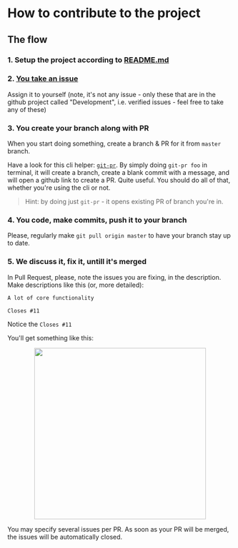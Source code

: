 # How to contribute to the project

## The flow

### 1. Setup the project according to [README.md](/README.md)

### 2. [You take an issue](https://github.com/prometheonsystems/bedrock-client2/projects/1?fullscreen=true)

Assign it to yourself (note, it's not any issue - only these that are in the github project called "Development", i.e. verified issues - feel free to take any of these)

### 3. You create your branch along with PR

When you start doing something, create a branch & PR for it from `master` branch.

Have a look for this cli helper: [`git-pr`](https://github.com/JerryGreen/git-pr). By simply doing `git-pr foo` in terminal, it will create a branch, create a blank commit with a message, and will open a github link to create a PR. Quite useful. You should do all of that, whether you're using the cli or not.

> Hint: by doing just `git-pr` - it opens existing PR of branch you're in.

### 4. You code, make commits, push it to your branch

Please, regularly make `git pull origin master` to have your branch stay up to date.

### 5. We discuss it, fix it, untill it's merged

In Pull Request, please, note the issues you are fixing, in the description. Make descriptions like this (or, more detailed):

```txt
A lot of core functionality

Closes #11
```

Notice the `Closes #11`

You'll get something like this:

<p align="center">
  <img src="https://user-images.githubusercontent.com/13215662/57336429-4bcb3e00-713f-11e9-8231-8ff795658585.png" width="384">
</p>

You may specify several issues per PR. As soon as your PR will be merged, the issues will be automatically closed.

